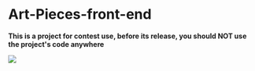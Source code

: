 # Art-Pieces-front-end

__This is a project for contest use, before its release, you should NOT use the project's code anywhere__

![](https://cl.ly/3p1A2E381t1X)